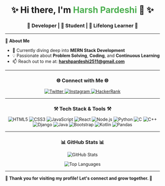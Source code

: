 <h1 align="center">✨ Hi there, I'm <span style="font-weight:bold; color:#4caf50;">Harsh Pardeshi</span> 👋 ✨</h1>
<h3 align="center">🚀 Developer | 📘 Student | 🌱 Lifelong Learner 🚀</h3>

---

🌟 **About Me**  
- 🌱 Currently diving deep into **MERN Stack Development**  
- 💡 Passionate about **Problem Solving**, **Coding**, and **Continuous Learning**  
- 📫 Reach out to me at: **harshpardeshi2511@gmail.com**  

---

<h3 align="center">🌐 Connect with Me 🌐</h3>
<p align="center">
  <a href="https://twitter.com/harshhrp" target="_blank">
    <img src="https://img.shields.io/badge/Twitter-%231DA1F2.svg?style=for-the-badge&logo=twitter&logoColor=white" alt="Twitter" />
  </a>
  <a href="https://instagram.com/harshhrp2511" target="_blank">
    <img src="https://img.shields.io/badge/Instagram-%23E4405F.svg?style=for-the-badge&logo=instagram&logoColor=white" alt="Instagram" />
  </a>
  <a href="https://www.hackerrank.com/harshpardeshi2511" target="_blank">
    <img src="https://img.shields.io/badge/Hackerrank-%232EC866.svg?style=for-the-badge&logo=hackerrank&logoColor=white" alt="HackerRank" />
  </a>
</p>

---

<h3 align="center">⚒️ Tech Stack & Tools ⚒️</h3>
<p align="center">
  <img src="https://img.shields.io/badge/HTML5-%23E34F26.svg?style=for-the-badge&logo=html5&logoColor=white" alt="HTML5" />
  <img src="https://img.shields.io/badge/CSS3-%231572B6.svg?style=for-the-badge&logo=css3&logoColor=white" alt="CSS3" />
  <img src="https://img.shields.io/badge/JavaScript-%23F7DF1E.svg?style=for-the-badge&logo=javascript&logoColor=black" alt="JavaScript" />
  <img src="https://img.shields.io/badge/React-%2361DAFB.svg?style=for-the-badge&logo=react&logoColor=black" alt="React" />
  <img src="https://img.shields.io/badge/Node.js-%23339933.svg?style=for-the-badge&logo=nodedotjs&logoColor=white" alt="Node.js" />
  <img src="https://img.shields.io/badge/Python-%233776AB.svg?style=for-the-badge&logo=python&logoColor=white" alt="Python" />
  <img src="https://img.shields.io/badge/C-%2300599C.svg?style=for-the-badge&logo=c&logoColor=white" alt="C" />
  <img src="https://img.shields.io/badge/C%2B%2B-%2300599C.svg?style=for-the-badge&logo=c%2B%2B&logoColor=white" alt="C++" />
  <img src="https://img.shields.io/badge/Django-%23092E20.svg?style=for-the-badge&logo=django&logoColor=white" alt="Django" />
  <img src="https://img.shields.io/badge/Java-%23007396.svg?style=for-the-badge&logo=java&logoColor=white" alt="Java" />
  <img src="https://img.shields.io/badge/Bootstrap-%23563D7C.svg?style=for-the-badge&logo=bootstrap&logoColor=white" alt="Bootstrap" />
  <img src="https://img.shields.io/badge/Kotlin-%23095C89.svg?style=for-the-badge&logo=kotlin&logoColor=white" alt="Kotlin" />
  <img src="https://img.shields.io/badge/Pandas-%23150458.svg?style=for-the-badge&logo=pandas&logoColor=white" alt="Pandas" />
</p>

---

<h3 align="center">📊 GitHub Stats 📊</h3>
<p align="center">
  <img src="https://github-readme-stats.vercel.app/api?username=harshhrp2511&show_icons=true&theme=radical" alt="GitHub Stats" />
</p>
<p align="center">
  <img src="https://github-readme-stats.vercel.app/api/top-langs?username=harshhrp2511&show_icons=true&locale=en&layout=compact&theme=radical" alt="Top Languages" />
</p>

---

🌟 **Thank you for visiting my profile! Let's connect and grow together. 🚀**
